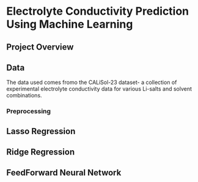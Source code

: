 # Electrolyte Conductivity Prediction Using Machine Learning

## Project Overview

## Data
The data used comes fromo the CALiSol-23 dataset- a collection of experimental electrolyte conductivity data for various Li-salts and solvent combinations. 
### Preprocessing

## Lasso Regression
## Ridge Regression
## FeedForward Neural Network
